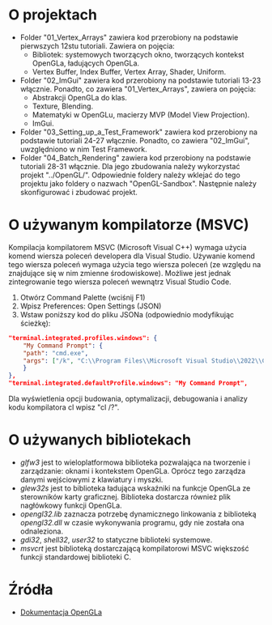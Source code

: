 # O projektach

- Folder "01_Vertex_Arrays" zawiera kod przerobiony na podstawie pierwszych 12stu tutoriali. Zawiera on pojęcia:
    - Bibliotek: systemowych tworzących okno, tworzących kontekst OpenGLa, ładujących OpenGLa.
    - Vertex Buffer, Index Buffer, Vertex Array, Shader, Uniform.
- Folder "02_ImGui" zawiera kod przerobiony na podstawie tutoriali 13-23 włącznie. Ponadto, co zawiera "01_Vertex_Arrays", zawiera on pojęcia:
    - Abstrakcji OpenGLa do klas.
    - Texture, Blending.
    - Matematyki w OpenGLu, macierzy MVP (Model View Projection).
    - ImGui.
- Folder "03_Setting_up_a_Test_Framework" zawiera kod przerobiony na podstawie tutoriali 24-27 włącznie. Ponadto, co zawiera "02_ImGui", uwzględniono w nim Test Framework.
- Folder "04_Batch_Rendering" zawiera kod przerobiony na podstawie tutoriali 28-31 włącznie. Dla jego zbudowania należy wykorzystać projekt "../OpenGL/". Odpowiednie foldery należy wklejać do tego projektu jako foldery o nazwach "OpenGL-Sandbox". Następnie należy skonfigurować i zbudować projekt.

# O używanym kompilatorze (MSVC)

Kompilacja kompilatorem MSVC (Microsoft Visual C++) wymaga użycia komend wiersza poleceń developera dla Visual Studio. Używanie komend tego wiersza poleceń wymaga użycia tego wiersza poleceń (ze względu na znajdujące się w nim zmienne środowiskowe). Możliwe jest jednak zintegrowanie tego wiersza poleceń wewnątrz Visual Studio Code.

1. Otwórz Command Palette (wciśnij F1)
2. Wpisz Preferences: Open Settings (JSON)
3. Wstaw poniższy kod do pliku JSONa (odpowiednio modyfikując ścieżkę):

```json
"terminal.integrated.profiles.windows": {
    "My Command Prompt": {
    "path": "cmd.exe",
    "args": ["/k", "C:\\Program Files\\Microsoft Visual Studio\\2022\\Community\\Common7\\Tools\\VsDevCmd.bat"]
    }
},
"terminal.integrated.defaultProfile.windows": "My Command Prompt",
```

Dla wyświetlenia opcji budowania, optymalizacji, debugowania i analizy kodu kompilatora cl wpisz "cl /?".

# O używanych bibliotekach

- *glfw3* jest to wieloplatformowa biblioteka pozwalająca na tworzenie i zarządzanie: oknami i kontekstem OpenGLa. Oprócz tego zarządza danymi wejściowymi z klawiatury i myszki.
- *glew32s* jest to biblioteka ładująca wskaźniki na funkcje OpenGLa ze sterowników karty graficznej. Biblioteka dostarcza również plik nagłówkowy funkcji OpenGLa.
- *opengl32.lib* zaznacza potrzebę dynamicznego linkowania z biblioteką *opengl32.dll* w czasie wykonywania programu, gdy nie została ona odnaleziona.
- *gdi32*, *shell32*, *user32* to statyczne biblioteki systemowe.
- *msvcrt* jest biblioteką dostarczającą kompilatorowi MSVC większość funkcji standardowej biblioteki C.

# Źródła

- [Dokumentacja OpenGLa](https://docs.gl/)
